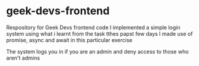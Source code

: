 # geek-devs-frontend
Respository for Geek Devs frontend code
I implemented a simple login system using what i learnt from the task tthes papst few days
I made use of promise, async and await in this particular exercise

The system logs you in if you are an admin and deny access to those who aren't admins
